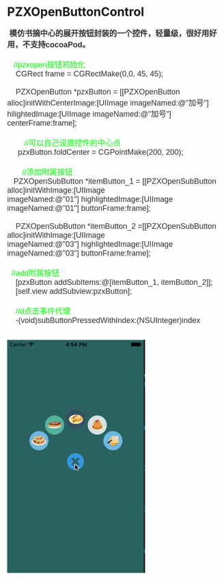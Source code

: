 # PZXOpenButtonControl
<div style="box-sizing: border-box;"><div style="color: rgb(51, 51, 51); box-sizing: border-box;"><b><font face="Arial" size="4">&nbsp;模仿书摘中心的展开按钮封装的一个控件，轻量级，很好用好用，不支持cocoaPod。</font></b></div><div style="color: rgb(51, 51, 51); box-sizing: border-box;"><font face="Arial" size="4"><br style="box-sizing: border-box;"></font></div><div style="box-sizing: border-box;"><font color="#00ff00" face="Arial" size="4">&nbsp; &nbsp;//pzxopen按钮初始化</font></div><div style="text-align: left; color: rgb(51, 51, 51); box-sizing: border-box;"><font face="Arial" size="4">&nbsp; &nbsp; CGRect frame = CGRectMake(0,0, 45, 45);</font></div><div style="text-align: left; color: rgb(51, 51, 51); box-sizing: border-box;"><font face="Arial" size="4"><br></font></div><div style="text-align: left; color: rgb(51, 51, 51); box-sizing: border-box;"><font face="Arial" size="4">&nbsp; &nbsp; PZXOpenButton *pzxButton = [[PZXOpenButton alloc]initWithCenterImage:[UIImage imageNamed:@"加号"] hilightedImage:[UIImage imageNamed:@"加号"] centerFrame:frame];</font></div><div style="text-align: left; color: rgb(51, 51, 51); box-sizing: border-box;"><font face="Arial" size="4"><br></font></div><div style="text-align: left; box-sizing: border-box;"><font color="#00ff00" face="Arial" size="4">&nbsp; &nbsp; &nbsp; &nbsp; //可以自己设置控件的中心点</font></div><div style="text-align: left; color: rgb(51, 51, 51); box-sizing: border-box;"><font face="Arial" size="4">&nbsp; &nbsp; &nbsp;pzxButton.foldCenter = CGPointMake(200, 200);</font></div><div style="text-align: left; color: rgb(51, 51, 51); box-sizing: border-box;"><font face="Arial" size="4"><br></font></div><div style="text-align: left; box-sizing: border-box;"><font face="Arial" size="4" color="#00ff00">&nbsp; &nbsp; &nbsp; &nbsp;//添加附属按钮</font></div><div style="text-align: left; color: rgb(51, 51, 51); box-sizing: border-box;"><font face="Arial" size="4">&nbsp; &nbsp;PZXOpenSubButton *itemButton_1 = [[PZXOpenSubButton alloc]initWithImage:[UIImage imageNamed:@"01"]&nbsp;</font><span style="font-family: Arial; font-size: large;">highlightedImage:[UIImage imageNamed:@"01"] buttonFrame:frame];</span></div><div style="text-align: left; color: rgb(51, 51, 51); box-sizing: border-box;"><font face="Arial" size="4"><br></font></div><div style="text-align: left; color: rgb(51, 51, 51); box-sizing: border-box;"><font face="Arial" size="4">&nbsp; &nbsp; PZXOpenSubButton *itemButton_2 =[[PZXOpenSubButton alloc]initWithImage:[UIImage imageNamed:@"03"]&nbsp;</font><span style="font-family: Arial; font-size: large;">highlightedImage:[UIImage imageNamed:@"03"] buttonFrame:frame];</span></div><div style="text-align: left; color: rgb(51, 51, 51); box-sizing: border-box;"><span style="font-family: Arial; font-size: large;"><br></span></div><div style="box-sizing: border-box;"><font color="#00ff00" face="Arial" size="4">&nbsp; //add附属按钮</font></div><div style="color: rgb(51, 51, 51); box-sizing: border-box;"><font face="Arial" size="4">&nbsp; &nbsp; [pzxButton addSubItems:@[itemButton_1, itemButton_2]];</font></div><div style="color: rgb(51, 51, 51); box-sizing: border-box;"><font face="Arial" size="4">&nbsp; &nbsp; [self.view addSubview:pzxButton];</font></div><div style="color: rgb(51, 51, 51); box-sizing: border-box;"><font face="Arial" size="4"><br></font></div><div style="box-sizing: border-box;"><font color="#00ff00" face="Arial" size="4">&nbsp; &nbsp; //d点击事件代理</font></div><div style="color: rgb(51, 51, 51); box-sizing: border-box;"><font face="Arial" size="4">&nbsp; &nbsp; -(void)subButtonPressedWithIndex:(NSUInteger)index</font></div><div style="font-size: 16px; font-family: -apple-system, BlinkMacSystemFont, 'Segoe UI', Helvetica, Arial, sans-serif, 'Apple Color Emoji', 'Segoe UI Emoji', 'Segoe UI Symbol'; color: rgb(51, 51, 51);"><br></div></div>

![image](https://github.com/PZXforXcode/PZXOpenButtonControl/blob/master/PZXOpenButtonControl/sz控件.gif) 
